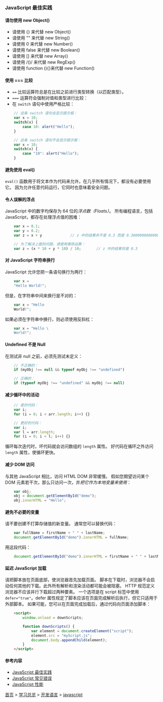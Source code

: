 ### JavaScript 最佳实践

#### 请勿使用 new Object()
* 请使用 {} 来代替 new Object()
* 请使用 "" 来代替 new String()
* 请使用 0 来代替 new Number()
* 请使用 false 来代替 new Boolean()
* 请使用 [] 来代替 new Array()
* 请使用 /()/ 来代替 new RegExp()
* 请使用 function (){}来代替 new Function()

#### 使用 === 比较
* `==` 比较运算符总是在比较之前进行类型转换（以匹配类型）。
* `===` 运算符会强制对值和类型进行比较：
* 在 `switch` 语句中使用严格比较：

```javascript
    // 这条 switch 语句会显示提示框：
    var x = 10;
    switch(x) {
        case 10: alert("Hello");
    }

    // 这条 switch 语句不会显示提示框：
    var x = 10;
    switch(x) {
        case "10": alert("Hello");
    }
```

#### 避免使用 eval()
`eval()` 函数用于将文本作为代码来允许。在几乎所有情况下，都没有必要使用它。
因为允许任意代码运行，它同时也意味着安全问题。
#### 令人误解的浮点
JavaScript 中的数字均保存为 64 位的*浮点数（Floats）*。
所有编程语言，包括 JavaScript，都存在处理浮点值的困难：
```javascript
    var x = 0.1;
    var y = 0.2;
    var z = x + y             // z 中的结果并不是 0.3 而是 0.30000000000000004

    // 为了解决上面的问题，请使用乘除运算：
    var z = (x * 10 + y * 10) / 10;       // z 中的结果将是 0.3
```
#### 对 JavaScript 字符串换行
JavaScript 允许您把一条语句换行为两行：
```javascript
    var x =
    "Hello World!";
```
但是，在字符串中间来换行是不对的：
```javascript
    var x = "Hello
    World!";
```
如果必须在字符串中换行，则必须使用反斜杠：
```javascript
    var x = "Hello \
    World!";
```
#### Undefined 不是 Null
在测试非 null 之前，必须先测试未定义：
```javascript
    // 不正确的：
    if (myObj !== null && typeof myObj !== "undefined")

    // 正确的：
    if (typeof myObj !== "undefined" && myObj !== null)
```
#### 减少循环中的活动
```javascript
    // 差的代码：
    var i;
    for (i = 0; i < arr.length; i++) {}

    // 更好的代码：
    var i;
    var l = arr.length;
    for (i = 0; i < l; i++) {}
```
循环每次迭代时，坏代码就会访问数组的 `length` 属性。
好代码在循环之外访问 `length` 属性，使循环更快。
#### 减少 DOM 访问
与其他 JavaScript 相比，访问 HTML DOM 非常缓慢。
假如您期望访问某个 DOM 元素若干次，那么只访问一次，并*把它作为本地变量来使用*：
```javascript
    var obj;
    obj = document.getElementById("demo");
    obj.innerHTML = "Hello"; 
```
#### 避免不必要的变量
请不要创建不打算存储值的新变量。
通常您可以替换代码：
```javascript
    var fullName = firstName + " " + lastName;
    document.getElementById("demo").innerHTML = fullName;  
```
用这段代码：
```javascript
    document.getElementById("demo").innerHTML = firstName + " " + lastName;
```
#### 延迟 JavaScript 加载
请把脚本放在页面底部，使浏览器首先加载页面。
脚本在下载时，浏览器不会启动任何其他的下载。此外所有解析和渲染活动都可能会被阻塞。
HTTP 规范定义浏览器不应该并行下载超过两种要素。
一个选项是在 script 标签中使用 `defer="true"`。defer 属性规定了脚本应该在页面完成解析后执行，但它只适用于外部脚本。
如果可能，您可以在页面完成加载后，通过代码向页面添加脚本：
```html
    <script>
        window.onload = downScripts;

        function downScripts() {
            var element = document.createElement("script");
            element.src = "myScript.js";
            document.body.appendChild(element);
        }
    </script>
```

#### 参考内容
* [JavaScript 最佳实践](https://www.w3school.com.cn/js/js_best_practices.asp)
* [JavaScript 常见错误](https://www.w3school.com.cn/js/js_mistakes.asp)
* [JavaScript 性能](https://www.w3school.com.cn/js/js_performance.asp)


[首页](../../README.md) > [学习总览](../../introduction/studyCatalogList.md) > [开发语言](../developmentLanguage/developmentLanguage.md) > [javascript](javascript.md)
